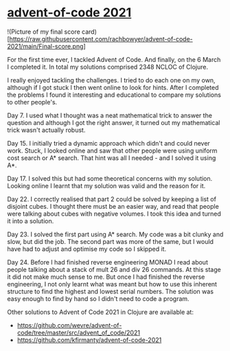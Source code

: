 # [advent-of-code 2021](https://adventofcode.com)

!(Picture of my final score card)[https://raw.githubusercontent.com/rachbowyer/advent-of-code-2021/main/Final-score.png]

For the first time ever, I tackled Advent of Code. And finally, on the 6 March I 
completed it. In total my solutions comprised 2348 NCLOC of Clojure.

I really enjoyed tackling the challenges. I tried to do each one on my own, 
although if I got stuck I then went online to look for hints. After I completed
the problems I found it interesting and educational to compare my solutions to 
other people's.

Day 7. I used what I thought was a neat mathematical trick to answer the question
       and although I got the right answer, it turned out my mathematical trick
       wasn't actually robust.

Day 15. I initially tried a dynamic approach which didn't and could never work. 
        Stuck, I looked online and saw that other people were using uniform cost
        search or A* search. That hint was all I needed - and I solved it using
        A*.

Day 17. I solved this but had some theoretical concerns with my solution. Looking
        online I learnt that my solution was valid and the reason for it.

Day 22. I correctly realised that part 2 could be solved by keeping a list of
        disjoint cubes. I thought there must be an easier way, and read that 
        people were talking about cubes with negative volumes. I took this 
        idea and turned it into a solution.

Day 23. I solved the first part using A* search. My code was a bit clunky and 
        slow, but did the job. The second part was more of the same, but I would
        have had to adjust and optimise my code so I skipped it.

Day 24. Before I had finished reverse engineering MONAD I read about people 
        talking about a stack of mult 26 and div 26 commands. At this stage it
        did not make much sense to me. But once I had finished the reverse 
        engineering, I not only learnt what was meant but how to use this 
        inherent structure to find the highest and lowest serial numbers. The
        solution was easy enough to find by hand so I didn't need to code
        a program.

Other solutions to Advent of Code 2021 in Clojure are available at:

* https://github.com/wevre/advent-of-code/tree/master/src/advent_of_code/2021
* https://github.com/kfirmanty/advent-of-code-2021
